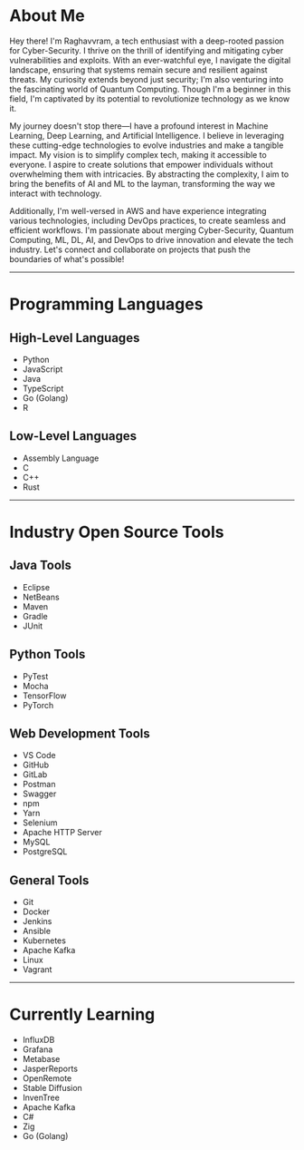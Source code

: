 # About Me
Hey there! I'm Raghavvram, a tech enthusiast with a deep-rooted passion for Cyber-Security. I thrive on the thrill of identifying and mitigating cyber vulnerabilities and exploits. With an ever-watchful eye, I navigate the digital landscape, ensuring that systems remain secure and resilient against threats. My curiosity extends beyond just security; I'm also venturing into the fascinating world of Quantum Computing. Though I'm a beginner in this field, I'm captivated by its potential to revolutionize technology as we know it.

My journey doesn't stop there—I have a profound interest in Machine Learning, Deep Learning, and Artificial Intelligence. I believe in leveraging these cutting-edge technologies to evolve industries and make a tangible impact. My vision is to simplify complex tech, making it accessible to everyone. I aspire to create solutions that empower individuals without overwhelming them with intricacies. By abstracting the complexity, I aim to bring the benefits of AI and ML to the layman, transforming the way we interact with technology.

Additionally, I'm well-versed in AWS and have experience integrating various technologies, including DevOps practices, to create seamless and efficient workflows. I'm passionate about merging Cyber-Security, Quantum Computing, ML, DL, AI, and DevOps to drive innovation and elevate the tech industry. Let's connect and collaborate on projects that push the boundaries of what's possible!

---


# Programming Languages

## High-Level Languages
- Python
- JavaScript
- Java
- TypeScript
- Go (Golang)
- R

## Low-Level Languages
- Assembly Language
- C
- C++
- Rust

---

# Industry Open Source Tools

## Java Tools
- Eclipse
- NetBeans
- Maven
- Gradle
- JUnit

## Python Tools
- PyTest
- Mocha
- TensorFlow
- PyTorch

## Web Development Tools
- VS Code
- GitHub
- GitLab
- Postman
- Swagger
- npm
- Yarn
- Selenium
- Apache HTTP Server
- MySQL
- PostgreSQL

## General Tools
- Git
- Docker
- Jenkins
- Ansible
- Kubernetes
- Apache Kafka
- Linux
- Vagrant

---



# Currently Learning
- InfluxDB
- Grafana
- Metabase
- JasperReports
- OpenRemote
- Stable Diffusion
- InvenTree
- Apache Kafka
- C#
- Zig
- Go (Golang)

